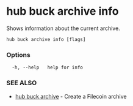 # hub buck archive info

Shows information about the current archive.

```
hub buck archive info [flags]
```

### Options

```
  -h, --help   help for info
```

### SEE ALSO

* [hub buck archive](hub_buck_archive.md)	 - Create a Filecoin archive
